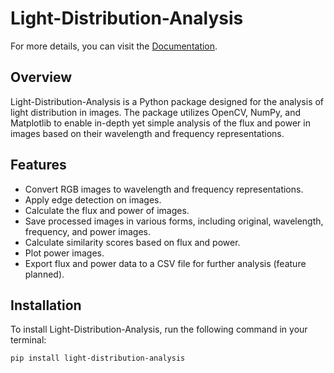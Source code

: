# Light-Distribution-Analysis

For more details, you can visit the [Documentation](https://github.com/SweatyCrayfish/light-distribution-analysis).

## Overview

Light-Distribution-Analysis is a Python package designed for the analysis of light distribution in images. The package utilizes OpenCV, NumPy, and Matplotlib to enable in-depth yet simple analysis of the flux and power in images based on their wavelength and frequency representations.

## Features

- Convert RGB images to wavelength and frequency representations.
- Apply edge detection on images.
- Calculate the flux and power of images.
- Save processed images in various forms, including original, wavelength, frequency, and power images.
- Calculate similarity scores based on flux and power.
- Plot power images.
- Export flux and power data to a CSV file for further analysis (feature planned).

## Installation

To install Light-Distribution-Analysis, run the following command in your terminal:

```bash
pip install light-distribution-analysis
